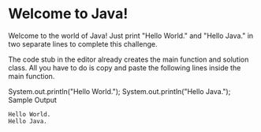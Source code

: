 Welcome to Java!
=============


Welcome to the world of Java! Just print "Hello World." and "Hello Java." in two separate lines to complete this challenge.

The code stub in the editor already creates the main function and solution class. All you have to do is copy and paste the following lines inside the main function.

System.out.println("Hello World.");
System.out.println("Hello Java.");
Sample Output
```
Hello World.
Hello Java.
```